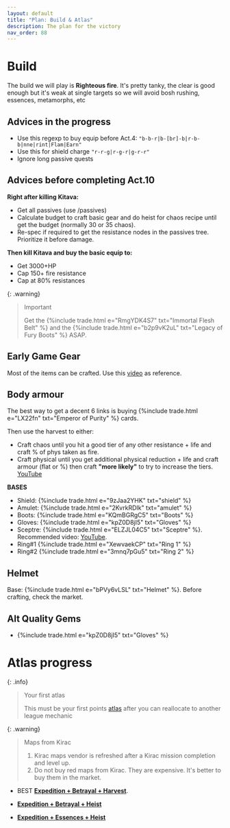 ```yaml
---
layout: default
title: "Plan: Build & Atlas"
description: The plan for the victory
nav_order: 88
---
```


# Build

The build we will play is **Righteous fire**. It's pretty tanky, the clear is good enough but it's weak at single targets so we will avoid bosh rushing, essences, metamorphs, etc

## Advices in the progress

 * Use this regexp to buy equip before Act.4: ```"b-b-r|b-[br]-b|r-b-b|nne|rint|Flam|Earn"```
 * Use this for shield charge ```"r-r-g|r-g-r|g-r-r"```
 * Ignore long passive quests

## Advices before completing Act.10

**Right after killing Kitava:**

 * Get all passives (use /passives)
 * Calculate budget to craft basic gear and do heist for chaos recipe until get the budget (normally 30 or 35 chaos).
 * Re-spec if required to get the resistance nodes in the passives tree. Prioritize it before damage.

**Then kill Kitava and buy the basic equip to:**

 * Get 3000+HP
 * Cap 150+ fire resistance
 * Cap at 80% resistances

{: .warning}
> Important
>
> Get the {%include trade.html e="RmgYDK4S7" txt="Immortal Flesh Belt" %} and the {%include trade.html e="b2p9vK2uL" txt="Legacy of Fury Boots" %} ASAP.

## Early Game Gear

Most of the items can be crafted. Use this [video](https://www.youtube.com/watch?v=G3OQzbyyxpI) as reference.

## Body armour

The best way to get a decent 6 links is buying {%include trade.html e="LX22fn" txt="Emperor of Purity" %} cards. 

Then use the harvest to either:
 * Craft chaos until you hit a good tier of any other resistance + life and craft % of phys taken as fire.
 * Craft physical until you get additional physical reduction + life and craft armour (flat or %) then craft **"more likely"** to try to increase the tiers. [YouTube](https://youtu.be/ngJNVIjSVXc?si=8CdnTMad0xae6SQJ&t=88)

**BASES**

 * Shield: {%include trade.html e="9zJaa2YHK" txt="shield" %}
 * Amulet: {%include trade.html e="2KvrkRDIk" txt="amulet" %}
 * Boots: {%include trade.html e="KQmBGRgC5" txt="Boots" %}
 * Gloves: {%include trade.html e="kpZ0D8jI5" txt="Gloves" %}
 * Sceptre: {%include trade.html e="ELZJL04C5" txt="Sceptre" %}. Recommended video: [YouTube](https://www.youtube.com/watch?v=mfp1qcz_AmU&ab_channel=RPGIGAN).
 * Ring#1 {%include trade.html e="XewvaekCP" txt="Ring 1" %}
 * Ring#2 {%include trade.html e="3mnq7pGu5" txt="Ring 2" %}

## Helmet
Base: {%include trade.html e="bPVy6vLSL" txt="Helmet" %}. Before crafting, check the market.

## Alt Quality Gems

 * {%include trade.html e="kpZ0D8jI5" txt="Gloves" %}

# Atlas progress

{: .info}
> Your first atlas
>
> This must be your first points [atlas](https://poeplanner.com/a/YSe) after you can reallocate to another league mechanic

{: .warning}
> Maps from Kirac
>
> 1. Kirac maps vendor is refreshed after a Kirac mission completion and level up.
> 2. Do not buy red maps from Kirac. They are expensive. It's better to buy them in the market.

* BEST [**Expedition + Betrayal + Harvest**](https://poeplanner.com/a/YKB).

* [**Expedition + Betrayal + Heist**](https://poeplanner.com/a/YsP)


* [**Expedition + Essences + Heist**](https://poeplanner.com/a/Ysk)